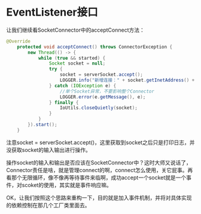 # EventListener接口

让我们继续看SocketConnector中的acceptConnect方法：

```java
@Override
    protected void acceptConnect() throws ConnectorException {
        new Thread(() -> {
            while (true && started) {
                Socket socket = null;
                try {
                    socket = serverSocket.accept();
                    LOGGER.info("新增连接：" + socket.getInetAddress() + ":" + socket.getPort());
                } catch (IOException e) {
                    //单个Socket异常，不要影响整个Connector
                    LOGGER.error(e.getMessage(), e);
                } finally {
                    IoUtils.closeQuietly(socket);
                }
            }
        }).start();
    }
```

注意socket = serverSocket.accept\(\)，这里获取到socket之后只是打印日志，并没获取socket的输入输出进行操作。

操作socket的输入和输出是否应该在SocketConnector中？这时大师又说话了，Connector责任是啥，就是管理connect的啊，connect怎么使用，关它屁事。再看那个无限循环，像不像再等待事件来临啊，成功accept一个socket就是一个事件，对scoket的使用，其实就是事件响应嘛。

OK，让我们按照这个思路来重构一下，目的就是加入事件机制，并将对具体实现的依赖控制在那几个工厂类里面去。



